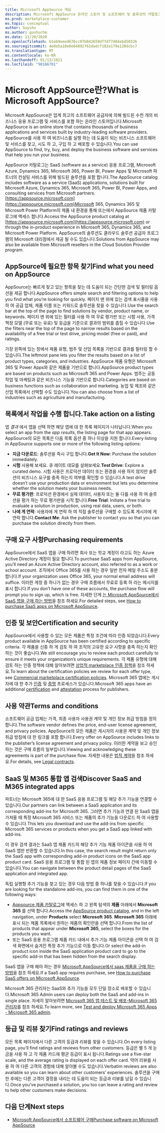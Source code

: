 ```yaml
---
title: Microsoft AppSource 개요
description: Microsoft AppSource 온라인 스토어 및 소프트웨어 및 솔루션의 카탈로그를 찾고 확장 하는 방법에 대해 알아봅니다.
ms.prod: marketplace-customer
ms.topic: conceptual
author: Guyshu
ms.author: gushuchm
ms.date: 11/20/2020
ms.openlocfilehash: b1eb9eeed676cc07b042659dffd77d04ebd50326
ms.sourcegitcommit: 4e8e5a18e6e64892761dadcf182e179a128dcbc7
ms.translationtype: MT
ms.contentlocale: ko-KR
ms.lasthandoff: 01/13/2021
ms.locfileid: "98166701"
---
```

# <a name="what-is-microsoft-appsource"></a><span data-ttu-id="cad91-103">Microsoft AppSource란?</span><span class="sxs-lookup"><span data-stu-id="cad91-103">What is Microsoft AppSource?</span></span>

<span data-ttu-id="cad91-104">Microsoft AppSource은 업계 최고의 소프트웨어 공급자에 의해 빌드된 수천 개의 비즈니스 응용 프로그램 및 서비스를 포함 하는 온라인 스토어입니다.</span><span class="sxs-lookup"><span data-stu-id="cad91-104">Microsoft AppSource is an online store that contains thousands of business applications and services built by industry-leading software providers.</span></span> <span data-ttu-id="cad91-105">AppSource를 사용 하 여 비즈니스를 실행 하는 데 도움이 되는 비즈니스 소프트웨어 및 서비스를 찾고, 시도 하 고, 구입 하 고 배포할 수 있습니다.</span><span class="sxs-lookup"><span data-stu-id="cad91-105">You can use AppSource to find, try, buy, and deploy the business software and services that help you run your business.</span></span>

<span data-ttu-id="cad91-106">AppSource 카탈로그는 SaaS (software as a service) 응용 프로그램, Microsoft Azure, Dynamics 365, Microsoft 365, Power BI, Power Apps 및 Microsoft 파트너의 컨설팅 서비스를 위해 빌드된 솔루션을 포함 합니다.</span><span class="sxs-lookup"><span data-stu-id="cad91-106">The AppSource catalog includes software as a service (SaaS) applications, solutions built for Microsoft Azure, Dynamics 365, Microsoft 365, Power BI, Power Apps, and consulting services from Microsoft partners.</span></span> <span data-ttu-id="cad91-107">[https://appsource.microsoft.com](https://appsource.microsoft.com)Microsoft 365, Dynamics 365 및 Microsoft Power Platform의 제품 내 환경을 통해 또는에서 AppSource 제품 카탈로그에 액세스 합니다.</span><span class="sxs-lookup"><span data-stu-id="cad91-107">Access the AppSource product catalog at [https://appsource.microsoft.com](https://appsource.microsoft.com) or through the in-product experience in Microsoft 365, Dynamics 365, and Microsoft Power Platform.</span></span> <span data-ttu-id="cad91-108">AppSource의 솔루션도 클라우드 솔루션 공급자 프로그램의 Microsoft 대리점에서 제공 될 수도 있습니다.</span><span class="sxs-lookup"><span data-stu-id="cad91-108">Solutions from AppSource may also be available from Microsoft resellers in the Cloud Solution Provider program.</span></span>

## <a name="find-what-you-need-on-appsource"></a><span data-ttu-id="cad91-109">AppSource에 필요한 항목 찾기</span><span class="sxs-lookup"><span data-stu-id="cad91-109">Find what you need on AppSource</span></span>

<span data-ttu-id="cad91-110">AppSource는 빠르게 찾고 있는 항목을 찾는 데 도움이 되는 간단한 검색 및 필터링 옵션을 제공 합니다.</span><span class="sxs-lookup"><span data-stu-id="cad91-110">AppSource offers simple search and filtering options to help you find what you’re looking for quickly.</span></span> <span data-ttu-id="cad91-111">페이지 맨 위에 있는 검색 표시줄을 사용 하 여 공급 업체, 제품 이름 또는 키워드로 솔루션을 찾을 수 있습니다.</span><span class="sxs-lookup"><span data-stu-id="cad91-111">Use the search bar at the top of the page to find solutions by vendor, product name, or keywords.</span></span> <span data-ttu-id="cad91-112">페이지 맨 위에 있는 필터를 사용 하 여 무료 평가판 또는 시험 사용, 가격 책정 모델 (무료 또는 유료) 및 등급을 기준으로 결과의 범위를 좁힐 수 있습니다.</span><span class="sxs-lookup"><span data-stu-id="cad91-112">Use the filters near the top of the page to narrow results based on the availability of a free trial or test drive, pricing model (free or paid), and ratings.</span></span>

<span data-ttu-id="cad91-113">가장 왼쪽에 있는 창에서 제품 유형, 범주 및 산업 목록을 기반으로 결과를 필터링 할 수 있습니다.</span><span class="sxs-lookup"><span data-stu-id="cad91-113">The leftmost pane lets you filter the results based on a list of product types, categories, and industries.</span></span> <span data-ttu-id="cad91-114">AppSource 제품 유형은 Microsoft 365 및 Power Apps와 같은 제품을 기반으로 합니다.</span><span class="sxs-lookup"><span data-stu-id="cad91-114">AppSource product types are based on products such as Microsoft 365 and Power Apps.</span></span> <span data-ttu-id="cad91-115">범주는 공동 작업 및 마케팅과 같은 비즈니스 기능을 기반으로 합니다.</span><span class="sxs-lookup"><span data-stu-id="cad91-115">Categories are based on business functions such as collaboration and marketing.</span></span> <span data-ttu-id="cad91-116">농업 및 제조와 같은 산업 목록에서 선택할 수도 있습니다.</span><span class="sxs-lookup"><span data-stu-id="cad91-116">You can also choose from a list of industries such as agriculture and manufacturing.</span></span>

## <a name="take-action-on-a-listing"></a><span data-ttu-id="cad91-117">목록에서 작업을 수행 합니다.</span><span class="sxs-lookup"><span data-stu-id="cad91-117">Take action on a listing</span></span>

<span data-ttu-id="cad91-118">앱 _결과_ 에서 앱을 선택 하면 해당 앱에 대 한 목록 페이지가 나타납니다.</span><span class="sxs-lookup"><span data-stu-id="cad91-118">When you select an app from the _app results_, the listing page for that app appears.</span></span> <span data-ttu-id="cad91-119">AppSource의 모든 목록은 다음 목록 옵션 중 하나 이상을 지원 합니다.</span><span class="sxs-lookup"><span data-stu-id="cad91-119">Every listing in AppSource supports one or more of the following listing options:</span></span>

- <span data-ttu-id="cad91-120">**지금 다운로드**: 솔루션을 즉시 구입 합니다.</span><span class="sxs-lookup"><span data-stu-id="cad91-120">**Get It Now**: Purchase the solution immediately.</span></span>
- <span data-ttu-id="cad91-121">**시험** 사용해 보세요. 큐 레이트 데모를 살펴보세요.</span><span class="sxs-lookup"><span data-stu-id="cad91-121">**Test Drive**: Explore a curated demo.</span></span> <span data-ttu-id="cad91-122">시험 사용은 프로덕션 데이터 또는 환경을 사용 하지 않지만 솔루션이 비즈니스 요구를 충족 하는지 여부를 확인할 수 있습니다.</span><span class="sxs-lookup"><span data-stu-id="cad91-122">A test drive doesn’t use your production data or environment but lets you determine whether the solution meets your business needs.</span></span>
- <span data-ttu-id="cad91-123">**무료 평가판**: 프로덕션 환경에서 실제 데이터, 사용자 또는 둘 다를 사용 하 여 솔루션을 평가 하는 무료 평가판을 시작 합니다.</span><span class="sxs-lookup"><span data-stu-id="cad91-123">**Free Trial**: Initiate a free trial to evaluate a solution in production, using real data, users, or both.</span></span>
- <span data-ttu-id="cad91-124">**나에 게 연락**: 사용자에 게 연락 하 여 직접 솔루션을 구매할 수 있도록 게시자에 게 연락 합니다.</span><span class="sxs-lookup"><span data-stu-id="cad91-124">**Contact Me**: Ask the publisher to contact you so that you can purchase the solution directly from them.</span></span>

## <a name="purchasing-requirements"></a><span data-ttu-id="cad91-125">구매 요구 사항</span><span class="sxs-lookup"><span data-stu-id="cad91-125">Purchasing requirements</span></span>

<span data-ttu-id="cad91-126">AppSource에서 SaaS 앱을 구매 하려면 회사 또는 학교 계정이 라고도 하는 Azure Active Directory 계정이 필요 합니다.</span><span class="sxs-lookup"><span data-stu-id="cad91-126">To purchase SaaS apps from AppSource, you’ll need an Azure Active Directory account, also referred to as a work or school account.</span></span> <span data-ttu-id="cad91-127">조직에서 Office 365를 사용 하는 경우 일반 전자 메일 주소도 충분 합니다.</span><span class="sxs-lookup"><span data-stu-id="cad91-127">If your organization uses Office 365, your normal email address will suffice.</span></span> <span data-ttu-id="cad91-128">이러한 계정 중 하나가 없는 경우 구매 흐름에서 무료로 등록 하 라는 메시지를 표시 합니다.</span><span class="sxs-lookup"><span data-stu-id="cad91-128">If you don’t have one of these accounts, the purchase flow will prompt you to sign up, which is free.</span></span> <span data-ttu-id="cad91-129">자세한 단계 [는 Microsoft AppSource에서 SaaS 앱을 구매 하는 방법](purchase-software-appsource.md)을 참조 하세요.</span><span class="sxs-lookup"><span data-stu-id="cad91-129">For detailed steps, see [How to purchase SaaS apps on Microsoft AppSource](purchase-software-appsource.md).</span></span>

## <a name="certification-and-security"></a><span data-ttu-id="cad91-130">인증 및 보안</span><span class="sxs-lookup"><span data-stu-id="cad91-130">Certification and security</span></span>

<span data-ttu-id="cad91-131">AppSource에서 사용할 수 있는 모든 제품은 특정 조건에 따라 인증 되었습니다.</span><span class="sxs-lookup"><span data-stu-id="cad91-131">Every product available in AppSource has been certified according to specific criteria.</span></span> <span data-ttu-id="cad91-132">각 제품을 신중 하 게 검토 하 여 조직의 고유한 요구 사항을 충족 하는지 확인 하는 것이 좋습니다.</span><span class="sxs-lookup"><span data-stu-id="cad91-132">We still encourage you to review each product carefully to ensure it meets your organization’s unique requirements.</span></span> <span data-ttu-id="cad91-133">각 제품 유형에 대해 검토 하는 인증 정책에 대해 알아보려면 [상업적 marketplace 인증 정책](/legal/marketplace/certification-policies)을 참조 하세요.</span><span class="sxs-lookup"><span data-stu-id="cad91-133">To learn about the certification policies we review for each offer type, see [Commercial marketplace certification policies](/legal/marketplace/certification-policies).</span></span> <span data-ttu-id="cad91-134">Microsoft 365 앱에는 게시자에 대 한 추가 [인증](/microsoft-365-app-certification/docs/enterprise-app-certification-guide) 및 [증명](/microsoft-365-app-certification/docs/enterprise-app-attestation-guide) 프로세스가 있습니다.</span><span class="sxs-lookup"><span data-stu-id="cad91-134">Microsoft 365 apps have an additional [certification](/microsoft-365-app-certification/docs/enterprise-app-certification-guide) and [attestation](/microsoft-365-app-certification/docs/enterprise-app-attestation-guide) process for publishers.</span></span>

## <a name="terms-and-conditions"></a><span data-ttu-id="cad91-135">사용 약관</span><span class="sxs-lookup"><span data-stu-id="cad91-135">Terms and conditions</span></span>

<span data-ttu-id="cad91-136">소프트웨어 공급 업체는 가격, 최종 사용자 사용권 계약 및 개인 정보 취급 방침을 정의 합니다.</span><span class="sxs-lookup"><span data-stu-id="cad91-136">The software vendor defines the price, end-user license agreement, and privacy policies.</span></span> <span data-ttu-id="cad91-137">AppSource의 모든 제품은 게시자의 사용권 계약 및 개인 정보 취급 방침에 대 한 링크를 포함 합니다.</span><span class="sxs-lookup"><span data-stu-id="cad91-137">Every offer on AppSource includes links to the publisher’s license agreement and privacy policy.</span></span> <span data-ttu-id="cad91-138">이러한 계약을 보고 승인 하는 것은 구매 흐름의 일부입니다.</span><span class="sxs-lookup"><span data-stu-id="cad91-138">Viewing and acknowledging these agreements is part of the purchase flow.</span></span> <span data-ttu-id="cad91-139">자세한 내용은 [법적 계약](legal-contracts.md)을 참조 하세요.</span><span class="sxs-lookup"><span data-stu-id="cad91-139">For details, see [Legal contracts](legal-contracts.md).</span></span>

## <a name="discover-saas-and-m365-integrated-apps"></a><span data-ttu-id="cad91-140">SaaS 및 M365 통합 앱 검색</span><span class="sxs-lookup"><span data-stu-id="cad91-140">Discover SaaS and M365 integrated apps</span></span>

<span data-ttu-id="cad91-141">파트너는 Microsoft 365에 대 한 SaaS 응용 프로그램 및 해당 추가 기능을 연결할 수 있습니다.</span><span class="sxs-lookup"><span data-stu-id="cad91-141">Our partners can link between a SaaS application and its corresponding add-ins for Microsoft 365.</span></span> <span data-ttu-id="cad91-142">그러면 추가 기능과 연결 된 SaaS 앱을 가져올 때 특정 Microsoft 365 서비스 또는 제품의 추가 기능을 다운로드 하 여 사용할 수 있습니다.</span><span class="sxs-lookup"><span data-stu-id="cad91-142">This lets you download and use the add-ins from specific Microsoft 365 services or products when you get a SaaS app linked with add-ins.</span></span>

<span data-ttu-id="cad91-143">이 경우 검색 결과는 SaaS 앱 제품 카드의 해당 추가 기능 제품 아이콘을 사용 하 여 SaaS 앱만 반환할 수 있습니다.</span><span class="sxs-lookup"><span data-stu-id="cad91-143">In this case, the search result might return only the SaaS app with corresponding add-in product icons on the SaaS app product card.</span></span> <span data-ttu-id="cad91-144">SaaS 응용 프로그램 및 통합 된 앱의 제품 정보 페이지 간에 이동할 수 있습니다.</span><span class="sxs-lookup"><span data-stu-id="cad91-144">You can navigate between the product detail pages of the SaaS application and integrated app.</span></span>

<span data-ttu-id="cad91-145">독립 실행형 추가 기능을 찾고 있는 경우 다음 방법 중 하나를 찾을 수 있습니다.</span><span class="sxs-lookup"><span data-stu-id="cad91-145">If you are looking for the standalone add-ins, you can find them in one of the following ways:</span></span>

- <span data-ttu-id="cad91-146">[Appsource 제품 카탈로그](https://appsource.microsoft.com/marketplace/apps/)에 액세스 하 고 왼쪽 탐색의 **제품** 아래에서 **Microsoft 365** 를 선택 합니다.</span><span class="sxs-lookup"><span data-stu-id="cad91-146">Access the [AppSource product catalog](https://appsource.microsoft.com/marketplace/apps/), and in the left navigation, under **Products** select **Microsoft 365**.</span></span> <span data-ttu-id="cad91-147">**Microsoft 365** 아래에 표시 되는 제품 목록에서 원하는 제품의 확인란을 선택 합니다.</span><span class="sxs-lookup"><span data-stu-id="cad91-147">From the list of products that appear under **Microsoft 365**, select the boxes for the products you want.</span></span>
- <span data-ttu-id="cad91-148">또는 SaaS 응용 프로그램 제품 카드 내에서 추가 기능 제품 아이콘을 선택 하 여 검색 화면에서 숨겨진 특정 추가 기능으로 이동 합니다.</span><span class="sxs-lookup"><span data-stu-id="cad91-148">Or select the add-in product icon inside the SaaS application product card to go to the specific add-in that has been hidden from the search display.</span></span>

<span data-ttu-id="cad91-149">SaaS 앱을 구매 해야 하는 경우 [Microsoft AppSource에서 saas 제품을 구매 하는 방법](purchase-software-appsource.md)을 참조 하세요.</span><span class="sxs-lookup"><span data-stu-id="cad91-149">If a SaaS app requires purchase, see [How to purchase SaaS offers on Microsoft AppSource](purchase-software-appsource.md).</span></span>

<span data-ttu-id="cad91-150">Microsoft 365 관리자는 SaaS와 추가 기능을 모두 단일 장소로 배포할 수 있습니다.</span><span class="sxs-lookup"><span data-stu-id="cad91-150">Microsoft 365 Admin users can deploy both the SaaS and add-ins in single place.</span></span> <span data-ttu-id="cad91-151">자세히 알아보려면 [Microsoft 365 앱 테스트 및 배포-Microsoft 365 관리자](/microsoft-365/admin/manage/test-and-deploy-microsoft-365-apps)를 참조 하세요.</span><span class="sxs-lookup"><span data-stu-id="cad91-151">To learn more, see [Test and deploy Microsoft 365 Apps - Microsoft 365 admin](/microsoft-365/admin/manage/test-and-deploy-microsoft-365-apps).</span></span>

## <a name="find-ratings-and-reviews"></a><span data-ttu-id="cad91-152">등급 및 리뷰 찾기</span><span class="sxs-lookup"><span data-stu-id="cad91-152">Find ratings and reviews</span></span>

<span data-ttu-id="cad91-153">모든 목록 페이지에서 다른 고객의 등급과 리뷰를 찾을 수 있습니다.</span><span class="sxs-lookup"><span data-stu-id="cad91-153">On every listing page, you’ll find ratings and reviews from other customers.</span></span> <span data-ttu-id="cad91-154">등급은 별 5 개 눈금을 사용 하 고 각 제품 카드에 평균 등급이 표시 됩니다.</span><span class="sxs-lookup"><span data-stu-id="cad91-154">Ratings use a five-star scale, and the average rating is displayed on each offer card.</span></span> <span data-ttu-id="cad91-155">약어 리뷰를 사용 하 여 다른 고객의 경험에 대해 알아볼 수도 있습니다.</span><span class="sxs-lookup"><span data-stu-id="cad91-155">Verbatim reviews are also available so you can learn about other customers’ experiences.</span></span> <span data-ttu-id="cad91-156">솔루션을 구매한 후에는 다른 고객이 결정을 내리는 데 도움이 되는 등급과 리뷰를 남길 수 있습니다.</span><span class="sxs-lookup"><span data-stu-id="cad91-156">Once you’ve purchased a solution, you too can leave a rating and review to help other customers make decisions.</span></span>

## <a name="next-steps"></a><span data-ttu-id="cad91-157">다음 단계</span><span class="sxs-lookup"><span data-stu-id="cad91-157">Next steps</span></span>

- [<span data-ttu-id="cad91-158">Microsoft AppSource에서 소프트웨어 구매</span><span class="sxs-lookup"><span data-stu-id="cad91-158">Purchase software on Microsoft AppSource</span></span>](purchase-software-appsource.md)
